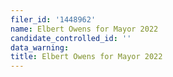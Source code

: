 ```yaml
---
filer_id: '1448962'
name: Elbert Owens for Mayor 2022
candidate_controlled_id: ''
data_warning:
title: Elbert Owens for Mayor 2022
---
```

